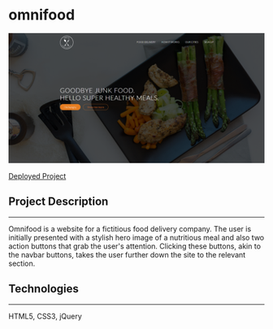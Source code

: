 #  omnifood

![Omnifood Page](./media/omnifood.png)

[Deployed Project](https://romansenin.github.io/omnifood)

## Project Description
---
Omnifood is a website for a fictitious food delivery company. The user is initially presented with a stylish hero image of a nutritious meal and also two action buttons that grab the user's attention. Clicking these buttons, akin to the navbar buttons, takes the user further down the site to the relevant section.

## Technologies
---
HTML5, CSS3, jQuery